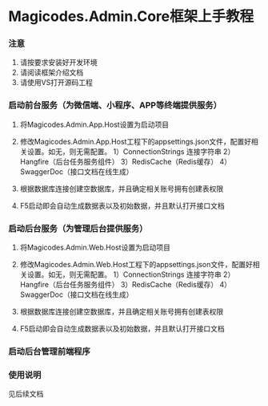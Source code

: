 # Magicodes.Admin.Core框架上手教程
### 注意
1. 请按要求安装好开发环境
2. 请阅读框架介绍文档
3. 请使用VS打开源码工程

### 启动前台服务（为微信端、小程序、APP等终端提供服务）
1. 将Magicodes.Admin.App.Host设置为启动项目
2. 修改Magicodes.Admin.App.Host工程下的appsettings.json文件，配置好相关设置。如无，则无需配置。
	1）ConnectionStrings 连接字符串 
	2）Hangfire（后台任务服务组件）
	3）RedisCache（Redis缓存）
	4）SwaggerDoc（接口文档在线生成）
	
3. 根据数据库连接创建空数据库，并且确定相关账号拥有创建表权限
4. F5启动即会自动生成数据表以及初始数据，并且默认打开接口文档

### 启动后台服务（为管理后台提供服务）
1. 将Magicodes.Admin.Web.Host设置为启动项目
2. 修改Magicodes.Admin.Web.Host工程下的appsettings.json文件，配置好相关设置。如无，则无需配置。
	1）ConnectionStrings 连接字符串 
	2）Hangfire（后台任务服务组件）
	3）RedisCache（Redis缓存）
	4）SwaggerDoc（接口文档在线生成）
	
3. 根据数据库连接创建空数据库，并且确定相关账号拥有创建表权限
4. F5启动即会自动生成数据表以及初始数据，并且默认打开接口文档

### 启动后台管理前端程序

### 使用说明
见后续文档